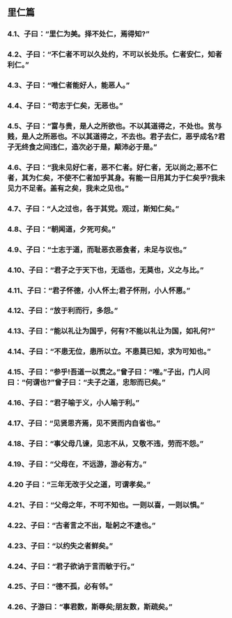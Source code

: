 ## 里仁篇

### 4.1、子曰：“里仁为美。择不处仁，焉得知?”

### 4.2、子曰：“不仁者不可以久处约，不可以长处乐。仁者安仁，知者利仁。”

### 4.3、子曰：“唯仁者能好人，能恶人。”

### 4.4、子曰：“苟志于仁矣，无恶也。”

### 4.5、子曰：“富与贵，是人之所欲也。不以其道得之，不处也。贫与贱，是人之所恶也。不以其道得之，不去也。君子去仁，恶乎成名?君子无终食之间违仁，造次必于是，颠沛必于是。”

### 4.6、子曰：“我未见好仁者，恶不仁者。好仁者，无以尚之;恶不仁者，其为仁矣，不使不仁者加乎其身。有能一日用其力于仁矣乎?我未见力不足者。盖有之矣，我未之见也。”

### 4.7、子曰：“人之过也，各于其党。观过，斯知仁矣。”

### 4.8、子曰：“朝闻道，夕死可矣。”

### 4.9、子曰：“士志于道，而耻恶衣恶食者，未足与议也。”

### 4.10、子曰：“君子之于天下也，无适也，无莫也，义之与比。”

### 4.11、子曰：“君子怀德，小人怀土;君子怀刑，小人怀惠。”

### 4.12、子曰：“放于利而行，多怨。”

### 4.13、子曰：“能以礼让为国乎，何有?不能以礼让为国，如礼何?”

### 4.14、子曰：“不患无位，患所以立。不患莫已知，求为可知也。”

### 4.15、子曰：“参乎!吾道一以贯之。”曾子曰：“唯。”子出，门人问曰：“何谓也?”曾子曰：“夫子之道，忠恕而已矣。”

### 4.16、子曰：“君子喻于义，小人喻于利。”

### 4.17、子曰：“见贤思齐焉，见不贤而内自省也。”

### 4.18、子曰：“事父母几谏，见志不从，又敬不违，劳而不怨。”

### 4.19、子曰：“父母在，不远游，游必有方。”

### 4.20 子曰：“三年无改于父之道，可谓孝矣。”

### 4.21、子曰：“父母之年，不可不知也。一则以喜，一则以惧。”

### 4.22、子曰：“古者言之不出，耻躬之不逮也。”

### 4.23、子曰：“以约失之者鲜矣。”

### 4.24、子曰：“君子欲讷于言而敏于行。”

### 4.25、子曰：“德不孤，必有邻。”

### 4.26、子游曰：“事君数，斯辱矣;朋友数，斯疏矣。”
